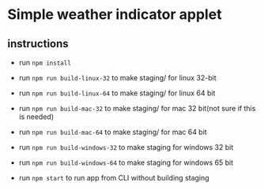 # Simple weather indicator applet

## instructions

- run `npm install`
- run `npm run build-linux-32` to make staging/ for linux 32-bit
- run `npm run build-linux-64` to make staging/ for linux 64 bit
- run `npm run build-mac-32` to make staging/ for mac 32 bit(not sure if this is needed)
- run `npm run build-mac-64` to make staging/ for mac 64 bit
- run `npm run build-windows-32` to make staging for windows 32 bit
- run `npm run build-windows-64` to make staging for windows 65 bit

- run `npm start` to run app from CLI without building staging
